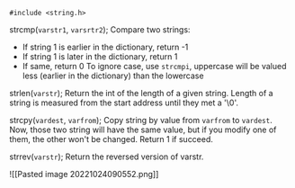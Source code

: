 `#include <string.h>`

strcmp(`varstr1`, `varsrtr2`); 
Compare two strings:
- If string 1 is earlier in the dictionary, return -1
- If string 1 is later in the dictionary, return 1
- If same, return 0
To ignore case, use `strcmpi`, uppercase will be valued less (earlier in the dictionary) than the lowercase

strlen(`varstr`);
Return the int of the length of a given string. Length of a string is measured from the start address until they met a '\\0'.

strcpy(`vardest`, `varfrom`);
Copy string by value from `varfrom` to `vardest`. Now, those two string will have the same value, but if you modify one of them, the other won't be changed. Return 1 if succeed.

strrev(`varstr`);
Return the reversed version of varstr.

![[Pasted image 20221024090552.png]]
